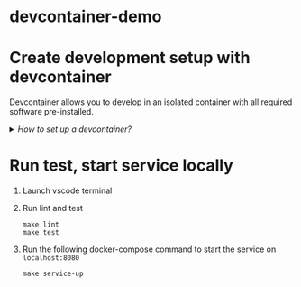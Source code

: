 
# devcontainer-demo

# Create development setup with devcontainer

Devcontainer allows you to develop in an isolated container with all required software pre-installed.

<details>
  <summary><i>How to set up a devcontainer?</i></summary>

1. Ensure Docker is installed and running
1. Install [vscode](https://code.visualstudio.com/) and `Dev Containers` extension
1. Install `code` cli tool: Launch `Command Palette` and run `Install 'code' command in PATH`
1. Now open this project in vscode: in your Mac terminal run `code /path/to/project`
1. Start a devcontainer for the project: Launch `Command Palette` again and run either `Reopen in Container` or `Rebuild Container`.
</details>

# Run test, start service locally

1. Launch vscode terminal

1. Run lint and test

    ```
    make lint
    make test
    ```

1. Run the following docker-compose command to start the service on `localhost:8080`

    ```
    make service-up
    ```
